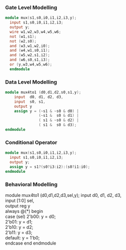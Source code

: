 ### Gate Level Modelling
```verilog
module mux(s1,s0,i0,i1,i2,i3,y);
  input s1,s0,i0,i1,i2,i3;
  output y;
  wire w1,w2,w3,w4,w5,w6;
  not (w1,s1);
  not (w2,s0);
  and (w3,w1,w2,i0);
  and (w4,w1,s0,i1);
  and (w5,w2,s1,i2);
  and (w6,s0,s1,i3);
  or (y,w3,w4,w5,w6);
  endmodule
```
### Data Level Modelling
```verilog
module mux4to1 (d0,d1,d2,s0,s1,y);
    input  d0, d1, d2, d3,
    input  s0, s1,           
    output y                
    assign y = (~s1 & ~s0 & d0) |
               (~s1 &  s0 & d1) |
               ( s1 & ~s0 & d2) |
               ( s1 &  s0 & d3);
endmodule
```
### Conditional Operator 
```verilog
module mux(s1,s0,i0,i1,i2,i3,y);
  input s1,s0,i0,i1,i2,i3;
  output y;
  assign y = s1?(s0?i3:i2):(s0?i1:i0);
endmodule
 ```
### Behavioral Modelling
module mux4to1 (d0,d1,d2,d3,sel,y);
    input  d0, d1, d2, d3,      
    input  [1:0] sel,           
    output reg y                
    always @(*) begin           
        case (sel)
            2'b00: y = d0;      
            2'b01: y = d1;      
            2'b10: y = d2;      
            2'b11: y = d3;     
            default: y = 1'b0;  
        endcase
    end
endmodule

  
